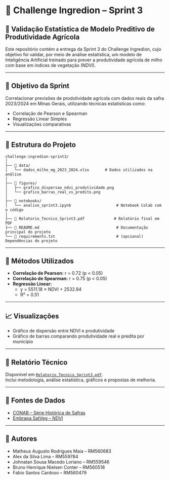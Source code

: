 # 🌽 Challenge Ingredion – Sprint 3

## 🧠 Validação Estatística de Modelo Preditivo de Produtividade Agrícola

Este repositório contém a entrega da Sprint 3 do Challenge Ingredion, cujo objetivo foi validar, por meio de análise estatística, um modelo de Inteligência Artificial treinado para prever a produtividade agrícola de milho com base em índices de vegetação (NDVI).

---

## 📌 Objetivo da Sprint

Correlacionar previsões de produtividade agrícola com dados reais da safra 2023/2024 em Minas Gerais, utilizando técnicas estatísticas como:

- Correlação de Pearson e Spearman
- Regressão Linear Simples
- Visualizações comparativas

---

## 📂 Estrutura do Projeto
```
challenge-ingredion-sprint3/
│
├── 📁 data/
│   └── dados_milho_mg_2023_2024.xlsx       # Dados utilizados na análise
│
├── 📁 figures/
│   ├── grafico_dispersao_ndvi_produtividade.png
│   └── grafico_barras_real_vs_predito.png
│
├── 📁 notebooks/
│   └── analise_sprint3.ipynb                    # Notebook Colab com o código
│
├── 📄 Relatorio_Tecnico_Sprint3.pdf             # Relatório final em PDF
├── 📄 README.md                                  # Documentação principal do projeto
└── 📄 requirements.txt                           # (opcional) Dependências do projeto
```

---

## 🔬 Métodos Utilizados

- **Correlação de Pearson:** r = 0.72 (p < 0.05)
- **Correlação de Spearman:** r = 0.75 (p < 0.05)
- **Regressão Linear:**  
  - y = 5511.18 × NDVI + 2532.84  
  - R² = 0.51

---

## 📈 Visualizações

- Gráfico de dispersão entre NDVI e produtividade
- Gráfico de barras comparando produtividade real e predita por município

---

## 📑 Relatório Técnico

Disponível em [`Relatorio_Tecnico_Sprint3.pdf`](Relatorio_Tecnico_Sprint3.pdf).  
Inclui metodologia, análise estatística, gráficos e propostas de melhoria.

---

## 🔗 Fontes de Dados

- [CONAB – Série Histórica de Safras](https://portaldeinformacoes.conab.gov.br/safra-serie-historica-graos.html)
- [Embrapa SatVeg – NDVI](https://www.satveg.cnptia.embrapa.br)

---

## 👥 Autores

- Matheus Augusto Rodrigues Maia – RM560683  
- Alex da Silva Lima – RM559784  
- Johnatan Sousa Macedo Loriano – RM559546  
- Bruno Henrique Nielsen Conter – RM560518  
- Fabio Santos Cardoso – RM560479
